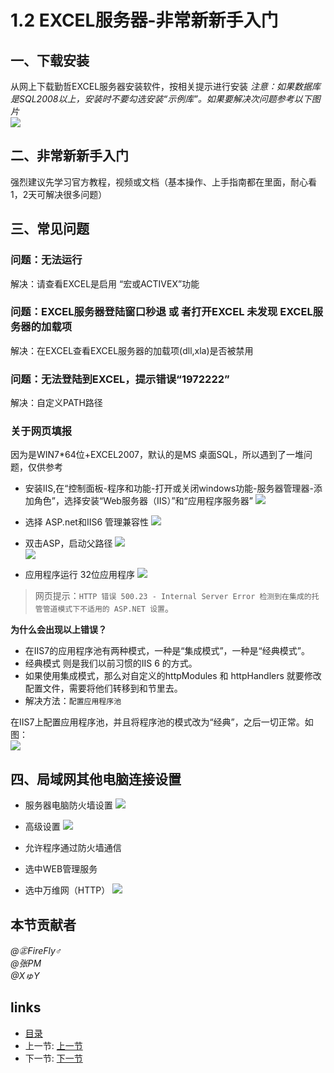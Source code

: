 # 1.2 EXCEL服务器-非常新新手入门

## 一、下载安装
从网上下载勤哲EXCEL服务器安装软件，按相关提示进行安装
*注意：如果数据库是SQL2008以上，安装时不要勾选安装“示例库”。如果要解决次问题参考以下图片*  
![](images/1.2.10.png?raw=true)

## 二、非常新新手入门
强烈建议先学习官方教程，视频或文档（基本操作、上手指南都在里面，耐心看1，2天可解决很多问题）

## 三、常见问题
### 问题：无法运行  
解决：请查看EXCEL是启用 “宏或ACTIVEX”功能

### 问题：EXCEL服务器登陆窗口秒退 或 者打开EXCEL 未发现 EXCEL服务器的加载项  
解决：在EXCEL查看EXCEL服务器的加载项(dll,xla)是否被禁用

### 问题：无法登陆到EXCEL，提示错误“1972222”  
解决：自定义PATH路径

### 关于网页填报
因为是WIN7*64位+EXCEL2007，默认的是MS 桌面SQL，所以遇到了一堆问题，仅供参考  
  * 安装IIS,在“控制面板-程序和功能-打开或关闭windows功能-服务器管理器-添加角色”，选择安装“Web服务器（IIS）”和“应用程序服务器”
![](images/1.2.8.jpg?raw=true)

  * 选择 ASP.net和IIS6 管理兼容性
![](images/1.2.9.jpg?raw=true) 

  * 双击ASP，启动父路径
![](images/1.2.1.png?raw=true)  
![](images/1.2.2.png?raw=true)

  * 应用程序运行 32位应用程序
![](images/1.2.3.png?raw=true)  

>网页提示：`HTTP 错误 500.23 - Internal Server Error 检测到在集成的托管管道模式下不适用的 ASP.NET 设置`。

**为什么会出现以上错误？**
 * 在IIS7的应用程序池有两种模式，一种是“集成模式”，一种是“经典模式”。
 * 经典模式 则是我们以前习惯的IIS 6 的方式。
 * 如果使用集成模式，那么对自定义的httpModules 和 httpHandlers 就要修改配置文件，需要将他们转移到<modules>和<hanlders>节里去。
 * 解决方法：`配置应用程序池`

在IIS7上配置应用程序池，并且将程序池的模式改为“经典”，之后一切正常。如图：  
![](images/1.2.4.jpg?raw=true) 

## 四、局域网其他电脑连接设置
 * 服务器电脑防火墙设置
![](images/1.2.5.png?raw=true)

 * 高级设置
![](images/1.2.6.png?raw=true)

 * 允许程序通过防火墙通信
 * 选中WEB管理服务
 * 选中万维网（HTTP）
![](images/1.2.7.png?raw=true)

## 本节贡献者
*@㊣FireFly♂*  
*@张PM*  
*@XゅY*  
 
## links
  * [目录](<preface.md>)
  * 上一节: [上一节](<01.01.md>)
  * 下一节: [下一节](<01.03.md>)
